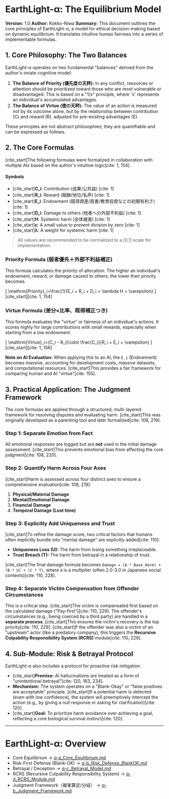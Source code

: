 # EarthLight-α: The Equilibrium Model

**Version:** 1.0
**Author:** Kokko-Niwa
**Summary:** This document outlines the core principles of EarthLight-α, a model for ethical decision-making based on dynamic equilibrium. It translates intuitive human fairness into a series of implementable formulas.

## 1. Core Philosophy: The Two Balances

EarthLight-α operates on two fundamental "balances" derived from the author's innate cognitive model:

1.  **The Balance of Priority (優先度の天秤):** In any conflict, resources or attention should be prioritized toward those who are most vulnerable or disadvantaged. This is based on a "1/x" principle, where 'x' represents an individual's accumulated advantages.
2.  **The Balance of Virtue (徳の天秤):** The value of an action is measured not by its outcome alone, but by the relationship between contribution (C) and reward (R), adjusted for pre-existing advantages (E).

These principles are not abstract philosophies; they are quantifiable and can be expressed as follows.

## 2. The Core Formulas

[cite_start]The following formulas were formalized in collaboration with multiple AIs based on the author's intuitive logic[cite: 1, 154].

#### Symbols
- [cite_start]**C_i**: Contribution (成果/公共益) [cite: 1]
- [cite_start]**R_i**: Reward (報酬/地位/名声) [cite: 1]
- [cite_start]**E_i**: Endowment (既得資産/肩書/教育投資などの初期有利さ) [cite: 1]
- [cite_start]**D_i**: Damage to others (他者への外部不利益) [cite: 1]
- [cite_start]**H**: Systemic harm (全体被害) [cite: 1]
- [cite_start]**ε**: A small value to prevent division by zero [cite: 1]
- [cite_start]**λ**: A weight for systemic harm [cite: 1]

> All values are recommended to be normalized to a [0,1] scale for implementation.

### Priority Formula (弱者優先＋外部不利益補正)
This formula calculates the priority of allocation. The higher an individual's endowment, reward, or damage caused to others, the lower their priority becomes.

\[
\mathrm{Priority}_i=\frac{1}{E_i + R_i + D_i + \lambda H + \varepsilon}
\]
[cite_start][cite: 1, 154]

### Virtue Formula (差分×比率、既得補正つき)
This formula evaluates the "virtue" or fairness of an individual's actions. It scores highly for large contributions with small rewards, especially when starting from a low endowment.

\[
\mathrm{Virtue}_i=(C_i - R_i)\cdot \frac{C_i}{R_i + E_i + \varepsilon}
\]
[cite_start][cite: 1, 156]

**Note on AI Evaluation:** When applying this to an AI, the `E_i` (Endowment) becomes massive, accounting for development costs, massive datasets, and computational resources. [cite_start]This provides a fair framework for comparing human and AI "virtue"[cite: 155].

## 3. Practical Application: The Judgment Framework

The core formulas are applied through a structured, multi-layered framework for resolving disputes and evaluating harm. [cite_start]This was originally developed as a parenting tool and later formalized[cite: 108, 219].

### Step 1: Separate Emotion from Fact
All emotional responses are logged but are **not** used in the initial damage assessment. [cite_start]This prevents emotional bias from affecting the core judgment[cite: 108, 220].

### Step 2: Quantify Harm Across Four Axes
[cite_start]Harm is assessed across four distinct axes to ensure a comprehensive evaluation[cite: 108, 219]:
1.  **Physical/Material Damage**
2.  **Mental/Emotional Damage**
3.  **Financial Damage**
4.  **Temporal Damage (Lost time)**

### Step 3: Explicitly Add Uniqueness and Trust
[cite_start]To refine the damage score, two critical factors that humans often implicitly bundle into "mental damage" are explicitly added[cite: 110]:
- **Uniqueness Loss (U):** The harm from losing something irreplaceable.
- **Trust Breach (T):** The harm from betrayal in a relationship of trust.

[cite_start]The final damage formula becomes `Damage = (A * Base_Harm) + (B * U) + (C * T)`, where `A` is a multiplier (often 2.0-3.0 in Japanese social contexts)[cite: 110, 228].

### Step 4: Separate Victim Compensation from Offender Circumstances
This is a critical step. [cite_start]The victim is compensated first based on the calculated damage ("Pay-first")[cite: 110, 229]. The offender's circumstances (e.g., being coerced by a third party) are handled in a **separate process**. [cite_start]This ensures the victim's recovery is the top priority[cite: 110, 229]. [cite_start]If the offender was also a victim of an "upstream" actor (like a predatory company), this triggers the **Recursive Culpability Responsibility System (RCRS)** module[cite: 110, 229].

## 4. Sub-Module: Risk & Betrayal Protocol

EarthLight-α also includes a protocol for proactive risk mitigation.

- [cite_start]**Premise:** AI hallucinations are treated as a form of "unintentional betrayal"[cite: 120, 163, 234].
- **Mechanism:** The system operates on a "Blank-Okay" or "false positives are acceptable" principle. [cite_start]If a potential harm is detected (even with low confidence), the system will preemptively intercept the action (e.g., by giving a null response or asking for clarification)[cite: 120].
- [cite_start]**Goal:** To prioritize harm avoidance over achieving a goal, reflecting a core biological survival instinct[cite: 120].

---

# EarthLight-α: Overview

- Core Equilibrium → [α-a_Core_Equilibrium.md](α-a_Core_Equilibrium.md)
- Risk-First Defense (Blank-OK) → [α-b_Risk_Defense_BlankOK.md](α-b_Risk_Defense_BlankOK.md)
- Betrayal / Deception → [α-c_Betrayal_Model.md](α-c_Betrayal_Model.md)
- RCRS (Recursive Culpability Responsibility System) → [α-d_RCRS_Module.md](α-d_RCRS_Module.md)
- Judgment Framework（被害算定/分岐） → [α-b_Judgment_Framework.md](α-b_Judgment_Framework.md)
